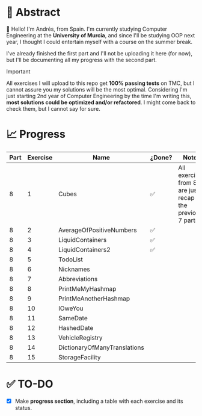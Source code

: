 # 💬 Abstract

👋 Hello! I'm Andrés, from Spain. I'm currently studying Computer Engineering at the **University of Murcia**, and since I'll be studying OOP next year, I thought I could entertain myself with a course on the summer break.

I've already finished the first part and I'll not be uploading it here (for now), but I'll be documenting all my progress with the second part.

> [!IMPORTANT]
> All exercises I will upload to this repo get **100% passing tests** on TMC, but I cannot assure you my solutions will be the most optimal. Considering I'm just starting 2nd year of Computer Engineering by the time I'm writing this, **most solutions could be optimized and/or refactored**. I might come back to check them, but I cannot say for sure.

# 📈 Progress

| Part | Exercise | Name                         | ¿Done? | Notes                                                          |
| ---- | -------- | ---------------------------- | ------ | -------------------------------------------------------------- |
| 8    | 1        | Cubes                        | ✅     | All exercises from 8 are just a recap for the previous 7 parts |
| 8    | 2        | AverageOfPositiveNumbers     | ✅     |
| 8    | 3        | LiquidContainers             | ✅     |
| 8    | 4        | LiquidContainers2            | ✅     |
| 8    | 5        | TodoList                     |        |
| 8    | 6        | Nicknames                    |        |
| 8    | 7        | Abbreviations                |        |
| 8    | 8        | PrintMeMyHashmap             |        |
| 8    | 9        | PrintMeAnotherHashmap        |        |
| 8    | 10       | IOweYou                      |        |
| 8    | 11       | SameDate                     |        |
| 8    | 12       | HashedDate                   |        |
| 8    | 13       | VehicleRegistry              |        |
| 8    | 14       | DictionaryOfManyTranslations |        |
| 8    | 15       | StorageFacility              |        |

# ✅ TO-DO

- [x] Make **progress section**, including a table with each exercise and its status.
